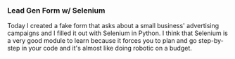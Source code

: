 ### Lead Gen Form w/ Selenium ###

Today I created a fake form that asks about a small business' advertising campaigns and I filled it out with Selenium in Python.
I think that Selenium is a very good module to learn because it forces you to plan and go step-by-step in your code and it's
almost like doing robotic on a budget. 
